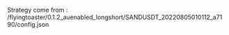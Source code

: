 Strategy come from : /flyingtoaster/0.1.2_auenabled_longshort/SANDUSDT_20220805010112_a7190/config.json